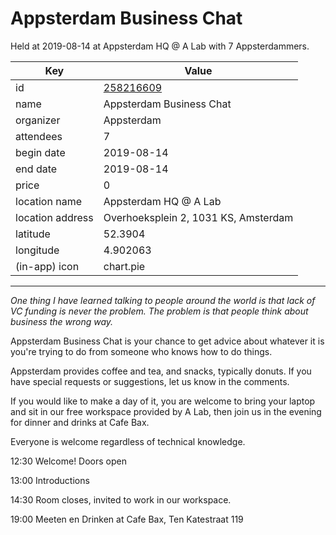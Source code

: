 # Appsterdam Business Chat
Held at 2019-08-14 at Appsterdam HQ @ A Lab with 7 Appsterdammers.
        
|Key|Value
|---|---|
|id|[258216609](https://www.meetup.com/appsterdam/events/258216609/)|
|name|Appsterdam Business Chat|
|organizer|Appsterdam|
|attendees|7|
|begin date|2019-08-14|
|end date|2019-08-14|
|price|0|
|location name|Appsterdam HQ @ A Lab|
|location address|Overhoeksplein 2, 1031 KS, Amsterdam|
|latitude|52.3904|
|longitude|4.902063|
|(in-app) icon|chart.pie|

---

*One thing I have learned talking to people around the world is that lack of VC funding is never the problem. The problem is that people think about business the wrong way.*

Appsterdam Business Chat is your chance to get advice about whatever it is you're trying to do from someone who knows how to do things.

Appsterdam provides coffee and tea, and snacks, typically donuts. If you have special requests or suggestions, let us know in the comments.

If you would like to make a day of it, you are welcome to bring your laptop and sit in our free workspace provided by A Lab, then join us in the evening for dinner and drinks at Cafe Bax.

Everyone is welcome regardless of technical knowledge.

12:30 Welcome! Doors open

13:00 Introductions

14:30 Room closes, invited to work in our workspace.

19:00 Meeten en Drinken at Cafe Bax, Ten Katestraat 119


